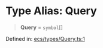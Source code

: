 # Type Alias: Query

> **Query** = `symbol`[]

Defined in: [ecs/types/Query.ts:1](https://github.com/Forge-Game-Engine/Forge/blob/5b90130e2e0c679482e3bd31c32cbea9b4cffce1/src/ecs/types/Query.ts#L1)
